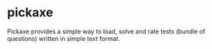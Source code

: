 # pickaxe

Pickaxe provides a simple way to load, solve and rate tests
(bundle of questions) written in simple text format.
